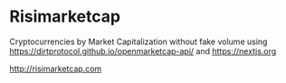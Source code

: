 # Risimarketcap

Cryptocurrencies by Market Capitalization without fake volume using https://dirtprotocol.github.io/openmarketcap-api/
and https://nextjs.org

http://risimarketcap.com
